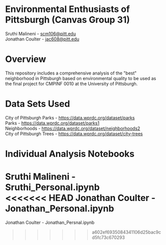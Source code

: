# Environmental Enthusiasts of Pittsburgh (Canvas Group 31)
Sruthi Malineni - scm106@pitt.edu\
Jonathan Coulter - jac608@pitt.edu

# Overview
This repository includes a comprehensive analysis of the "best" neighborhood in Pittsburgh based on environmental quality to be used as the final project for CMPINF 0010 at the University of Pittsburgh.

# Data Sets Used
City of Pittsburgh Parks - https://data.wprdc.org/dataset/parks  \
Parks - https://data.wprdc.org/dataset/parks1 \
Neighborhoods - https://data.wprdc.org/dataset/neighborhoods2 \
City of Pittsburgh Trees - https://data.wprdc.org/dataset/city-trees 

# Individual Analysis Notebooks
Sruthi Malineni - Sruthi_Personal.ipynb \
<<<<<<< HEAD
Jonathan Coulter - Jonathan_Personal.ipynb
=======
Jonathan Coulter - Jonathan_Persnal.ipynb
>>>>>>> a602ef6935084341106d25bac9cd5fc73c670293
